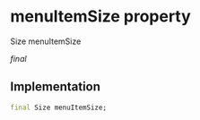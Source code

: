 


# menuItemSize property







Size menuItemSize
  
_<span class="feature">final</span>_






## Implementation

```dart
final Size menuItemSize;
```







